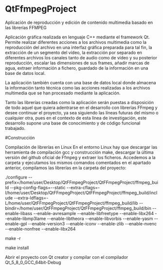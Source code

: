 # QtFfmpegProject
Aplicación de reproducción y edición de contenido multimedia basado en las librerías FFMPEG

Aplicación gráfica realizada en lenguaje C++ mediante el framework Qt. 
Permite realizar diferentes acciones a los archivos multimedia como la reproducción del archivo en una interfaz gráfica preparada 
para tal fin, la extracción de un segmento del vídeo, la extracción por separado en diferentes archivos los canales tanto de audio
como de vídeo y su posterior reproducción, escalar las dimensiones de sus frames, añadir marcas de agua, extraer información a fichero,
guardado de la información en una base de datos local. 

La aplicación también cuenta con una base de datos local donde almacena la información tanto técnica como las acciones realizadas
a los archivos multimedia que se han procesado mediante la aplicación. 

Tanto las librerías creadas como la aplicación serán puestas a disposición de todo aquel que quiera adentrarse en el desarrollo 
con librerías FFmpeg y desee continuar el proyecto, ya sea siguiendo las líneas futuras del mismo o cualquier otra, 
pues en el contexto de esta línea de investigación, este desarrollo supone una base de conocimiento y de código funcional
trabajado.

#Construcción

Compilación de librerías en Linux
En el entorno Linux hay que descargar las herramienta de compilación gcc y construcción make, descargar la última versión del github oficial de Ffmpeg
y extraer los ficheros. Accedemos a la carpeta y ejecutamos los mismos comandos comentados en el apartado anterior, compilamos
las librerías en la carpeta del proyecto:

./configure --prefix=/home/user/Desktop/QtFFmpegProject/QtFFmpegProject/ffmpeg_build --pkg-config-flags=--static 
--extra-cflags=-I/home/user/Desktop/QtFFmpegProject/QtFFmpegProject/ffmpeg_build/include
--extra-ldflags=-L/home/user/QtFFmpegProject/QtFFmpegProject/ffmpeg_build/lib 
--bindir=/home/user/QtFFmpegProject/QtFFmpegProject/ffmpeg_build/bin 
--enable-libass --enable-avresample --enable-libfreetype 
--enable-libx264 --enable-libmp3lame --enable-libtheora --enable-libvorbis --enable-yasm --enable-gpl --enable-version3 
--enable-iconv --enable-zlib --enable-nvenc --enable-nonfree --enable-libx264
 
make -r

make install

Abrir el proyecto con Qt creator y compilar con el compilador Qt_5_8_0_GCC_64bit-Debug

